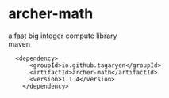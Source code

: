 # archer-math
a fast big integer compute library  
maven  
```maven
  <dependency>
	  <groupId>io.github.tagaryen</groupId>
	  <artifactId>archer-math</artifactId>
	  <version>1.1.4</version>
	</dependency>
```  
